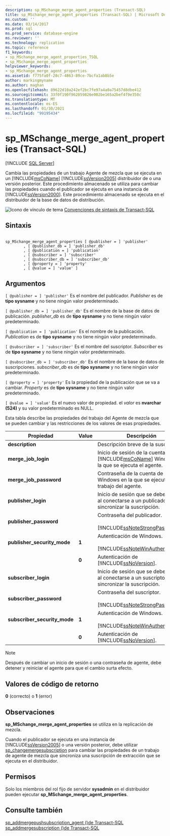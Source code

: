 ```yaml
---
description: sp_MSchange_merge_agent_properties (Transact-SQL)
title: sp_MSchange_merge_agent_properties (Transact-SQL) | Microsoft Docs
ms.custom: ''
ms.date: 03/14/2017
ms.prod: sql
ms.prod_service: database-engine
ms.reviewer: ''
ms.technology: replication
ms.topic: reference
f1_keywords:
- sp_MSchange_merge_agent_properties_TSQL
- sp_MSchange_merge_agent_properties
helpviewer_keywords:
- sp_MSchange_merge_agent_properties
ms.assetid: f775fa0f-28c7-4863-89ce-7bcfa1ab8b5e
author: markingmyname
ms.author: maghan
ms.openlocfilehash: 89622d10a242ef2bc7fe97a4a0a75457d8dbe412
ms.sourcegitcommit: 33f0f190f962059826e002be165a2bef4f9e350c
ms.translationtype: MT
ms.contentlocale: es-ES
ms.lasthandoff: 01/30/2021
ms.locfileid: "99195434"
---
```

# <a name="sp_mschange_merge_agent_properties-transact-sql"></a>sp_MSchange_merge_agent_properties (Transact-SQL)
[!INCLUDE [SQL Server](../../includes/applies-to-version/sqlserver.md)]

  Cambia las propiedades de un trabajo Agente de mezcla que se ejecuta en un [!INCLUDE[msCoName](../../includes/msconame-md.md)] [!INCLUDE[ssVersion2005](../../includes/ssversion2005-md.md)] distribuidor de o una versión posterior. Este procedimiento almacenado se utiliza para cambiar las propiedades cuando el publicador se ejecuta en una instancia de [!INCLUDE[ssVersion2000](../../includes/ssversion2000-md.md)]. Este procedimiento almacenado se ejecuta en el distribuidor de la base de datos de distribución.  
  
 ![Icono de vínculo de tema](../../database-engine/configure-windows/media/topic-link.gif "Icono de vínculo de tema") [Convenciones de sintaxis de Transact-SQL](../../t-sql/language-elements/transact-sql-syntax-conventions-transact-sql.md)  
  
## <a name="syntax"></a>Sintaxis  
  
```  
  
sp_MSchange_merge_agent_properties [ @publisher = ] 'publisher'  
        , [ @publisher_db = ] 'publisher_db'  
        , [ @publication = ] 'publication'   
        , [ @subscriber = ] 'subscriber'   
        , [ @subscriber_db = ] 'subscriber_db'   
        , [ @property = ] 'property'   
        , [ @value = ] 'value' ]  
```  
  
## <a name="arguments"></a>Argumentos  
`[ @publisher = ] 'publisher'` Es el nombre del publicador. *Publisher* es de **tipo sysname** y no tiene ningún valor predeterminado.  
  
`[ @publisher_db = ] 'publisher_db'` Es el nombre de la base de datos de publicación. *publisher_db* es de **tipo sysname** y no tiene ningún valor predeterminado.  
  
`[ @publication = ] 'publication'` Es el nombre de la publicación. *Publication* es de **tipo sysname** y no tiene ningún valor predeterminado.  
  
`[ @subscriber = ] 'subscriber'` Es el nombre del suscriptor. *Subscriber* es de **tipo sysname** y no tiene ningún valor predeterminado.  
  
`[ @subscriber_db = ] 'subscriber_db'` Es el nombre de la base de datos de suscripciones. *subscriber_db* es de **tipo sysname** y no tiene ningún valor predeterminado.  
  
`[ @property = ] 'property'` Es la propiedad de la publicación que se va a cambiar. *Property* es de **tipo sysname** y no tiene ningún valor predeterminado.  
  
`[ @value = ] 'value'` Es el nuevo valor de propiedad. el *valor* es **nvarchar (524)** y su valor predeterminado es NULL.  
  
 Esta tabla describe las propiedades del trabajo del Agente de mezcla que se pueden cambiar y las restricciones de los valores de esas propiedades.  
  
|Propiedad|Value|Descripción|  
|--------------|-----------|-----------------|  
|**description**||Descripción breve de la suscripción.|  
|**merge_job_login**||Inicio de sesión de la cuenta de [!INCLUDE[msCoName](../../includes/msconame-md.md)] Windows en la que se ejecuta el agente.|  
|**merge_job_password**||Contraseña de la cuenta de Windows en la que se ejecuta el trabajo del agente.|  
|**publisher_login**||Inicio de sesión que se debe utilizar al conectarse a un publicador para sincronizar la suscripción.|  
|**publisher_password**||Contraseña del publicador.<br /><br /> [!INCLUDE[ssNoteStrongPass](../../includes/ssnotestrongpass-md.md)]|  
|**publisher_security_mode**|**1**|Autenticación de Windows.<br /><br /> [!INCLUDE[ssNoteWinAuthentication](../../includes/ssnotewinauthentication-md.md)]|  
||**0**|Autenticación de [!INCLUDE[ssNoVersion](../../includes/ssnoversion-md.md)].|  
|**subscriber_login**||Inicio de sesión que se debe utilizar al conectarse a un suscriptor para sincronizar la suscripción.|  
|**subscriber_password**||Contraseña del suscriptor.<br /><br /> [!INCLUDE[ssNoteStrongPass](../../includes/ssnotestrongpass-md.md)]|  
|**subscriber_security_mode**|**1**|Autenticación de Windows.<br /><br /> [!INCLUDE[ssNoteWinAuthentication](../../includes/ssnotewinauthentication-md.md)]|  
||**0**|Autenticación de [!INCLUDE[ssNoVersion](../../includes/ssnoversion-md.md)].|  
  
> [!NOTE]  
>  Después de cambiar un inicio de sesión o una contraseña de agente, debe detener y reiniciar el agente para que el cambio surta efecto.  
  
## <a name="return-code-values"></a>Valores de código de retorno  
 **0** (correcto) o **1** (error)  
  
## <a name="remarks"></a>Observaciones  
 **sp_MSchange_merge_agent_properties** se utiliza en la replicación de mezcla.  
  
 Cuando el publicador se ejecuta en una instancia de [!INCLUDE[ssVersion2005](../../includes/ssversion2005-md.md)] o una versión posterior, debe utilizar [sp_changemergesubscription](../../relational-databases/system-stored-procedures/sp-changemergesubscription-transact-sql.md) para cambiar las propiedades de un trabajo de agente de mezcla que sincroniza una suscripción de extracción que se ejecuta en el distribuidor.  
  
## <a name="permissions"></a>Permisos  
 Solo los miembros del rol fijo de servidor **sysadmin** en el distribuidor pueden ejecutar **sp_MSchange_merge_agent_properties**.  
  
## <a name="see-also"></a>Consulte también  
 [sp_addmergepushsubscription_agent &#40;&#41;de Transact-SQL ](../../relational-databases/system-stored-procedures/sp-addmergepushsubscription-agent-transact-sql.md)   
 [sp_addmergesubscription &#40;&#41;de Transact-SQL ](../../relational-databases/system-stored-procedures/sp-addmergesubscription-transact-sql.md)  
  
  
